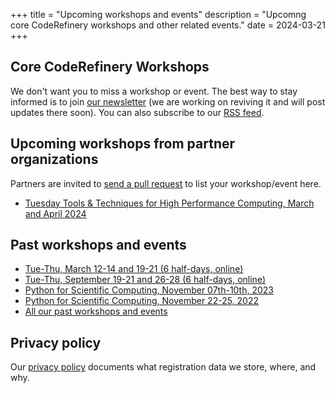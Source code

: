 +++
title = "Upcoming workshops and events"
description = "Upcomng core CodeRefinery workshops and other related events."
date = 2024-03-21
+++

## Core CodeRefinery Workshops

<!-- If you edit this section, also update the date on top of this page. This
is important for RSS feed. -->

We don't want you to miss a workshop or event. The best
way to stay informed is to join [our newsletter](@/about/newsletter.md)
(we are working on reviving it and will post updates there soon).
You can also subscribe to our [RSS feed](/atom.xml).


## Upcoming workshops from partner organizations

Partners are invited to [send a pull
request](https://github.com/coderefinery/coderefinery.org/edit/main/content/workshops/upcoming.md)
to list your workshop/event here.

- [Tuesday Tools & Techniques for High Performance Computing, March and April 2024](https://scicomp.aalto.fi/training/scip/ttt4hpc-2024/)


## Past workshops and events

- [Tue-Thu, March 12-14 and 19-21 (6 half-days, online)](https://coderefinery.github.io/2024-03-12-workshop/)
- [Tue-Thu, September 19-21 and 26-28 (6 half-days, online)](https://coderefinery.github.io/2023-09-19-workshop/)
- [Python for Scientific Computing, November 07th-10th,
  2023](https://scicomp.aalto.fi/training/scip/python-for-scicomp-2023/)
- [Python for Scientific Computing, November 22-25,
  2022](https://scicomp.aalto.fi/training/scip/python-for-scicomp-2022/)
- [All our past workshops and events](@/workshops/past.md)


## Privacy policy

Our [privacy policy](/privacy-policy/)
documents what registration data we store, where, and why.
